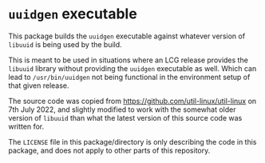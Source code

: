 # `uuidgen` executable

This package builds the `uuidgen` executable against whatever version of
`libuuid` is being used by the build.

This is meant to be used in situations where an LCG release provides the
`libuuid` library without providing the `uuidgen` executable as well. Which
can lead to `/usr/bin/uuidgen` not being functional in the environment
setup of that given release.

The source code was copied from https://github.com/util-linux/util-linux
on 7th July 2022, and slightly modified to work with the somewhat older
version of `libuuid` than what the latest version of this source code
was written for.

The `LICENSE` file in this package/directory is only describing the code in
this package, and does not apply to other parts of this repository.
